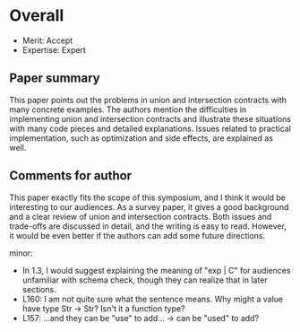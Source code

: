# Overall

- Merit: Accept
- Expertise: Expert

## Paper summary

This paper points out the problems in union and intersection contracts with many
concrete examples. The authors mention the difficulties in implementing union
and intersection contracts and illustrate these situations with many code pieces
and detailed explanations. Issues related to practical implementation, such as
optimization and side effects, are explained as well.

## Comments for author

This paper exactly fits the scope of this symposium, and I think it would be
interesting to our audiences. As a survey paper, it gives a good background and
a clear review of union and intersection contracts. Both issues and trade-offs
are discussed in detail, and the writing is easy to read. However, it would be
even better if the authors can add some future directions.

minor:

- In 1.3, I would suggest explaining the meaning of "exp | C" for audiences unfamiliar with schema check, though they can realize that in later sections.
- L160: I am not quite sure what the sentence means. Why might a value have type Str -> Str? Isn't it a function type?
- L157: ...and they can be "use" to add... -> can be "used" to add?
